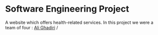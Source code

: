 # Software Engineering Project
A website which offers health-related services. 
In this project we were a team of four : [Ali Ghadiri](https://github.com/AliGhadirii) /


